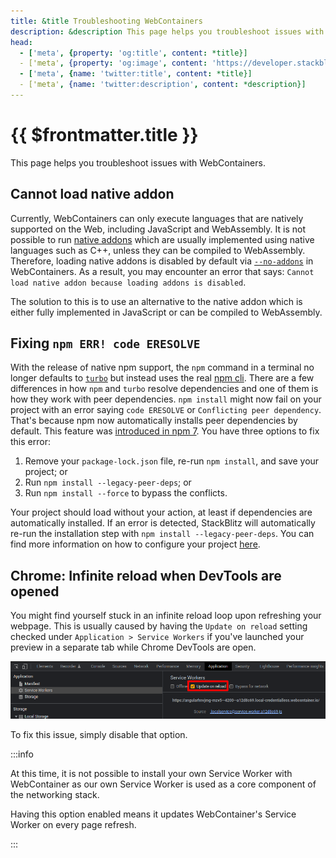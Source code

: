 ```yaml
---
title: &title Troubleshooting WebContainers
description: &description This page helps you troubleshoot issues with WebContainers.
head:
  - ['meta', {property: 'og:title', content: *title}]
  - ['meta', {property: 'og:image', content: 'https://developer.stackblitz.com/img/og/webcontainer-troubleshooting.png'}]
  - ['meta', {name: 'twitter:title', content: *title}]
  - ['meta', {name: 'twitter:description', content: *description}]
---
```


# {{ $frontmatter.title }}

This page helps you troubleshoot issues with WebContainers.

## Cannot load native addon

Currently, WebContainers can only execute languages that are natively supported on the Web, including JavaScript and WebAssembly. It is not possible to run [native addons](https://nodejs.org/api/addons.html) which are usually implemented using native languages such as C++, unless they can be compiled to WebAssembly. Therefore, loading native addons is disabled by default via [`--no-addons`](https://nodejs.org/api/cli.html#--no-addons) in WebContainers. As a result, you may encounter an error that says: `Cannot load native addon because loading addons is disabled`.

The solution to this is to use an alternative to the native addon which is either fully implemented in JavaScript or can be compiled to WebAssembly.

## Fixing `npm ERR! code ERESOLVE`

With the release of native npm support, the `npm` command in a terminal no longer defaults to [`turbo`](turbo-package-manager.md) but instead uses the real [npm cli](https://github.com/npm/cli). There are a few differences in how `npm` and `turbo` resolve dependencies and one of them is how they work with peer dependencies. `npm install` might now fail on your project with an error saying `code ERESOLVE` or `Conflicting peer dependency`. That's because npm now automatically installs peer dependencies by default. This feature was [introduced in npm 7](https://github.blog/2021-02-02-npm-7-is-now-generally-available/#peer-dependencies). You have three options to fix this error:

 1. Remove your `package-lock.json` file, re-run `npm install`, and save your project; or
 2. Run `npm install --legacy-peer-deps`; or
 3. Run `npm install --force` to bypass the conflicts.

Your project should load without your action, at least if dependencies are automatically installed. If an error is detected, StackBlitz will automatically re-run the installation step with `npm install --legacy-peer-deps`. You can find more information on how to configure your project [here](https://developer.stackblitz.com/platform/webcontainers/project-config).

## Chrome: Infinite reload when DevTools are opened

You might find yourself stuck in an infinite reload loop upon refreshing your webpage. This is usually caused by having the `Update on reload` setting checked under `Application > Service Workers` if you've launched your preview in a separate tab while Chrome DevTools are open.

<img alt="Chrome DevTools with the Application tab selected showing the Service Workers section with the Update on reload checkbox checked" src="./assets/chrome-update-on-reload.png" width="800" />

To fix this issue, simply disable that option.

:::info

At this time, it is not possible to install your own Service Worker with WebContainer as our own Service Worker is used as a core component of the networking stack.

Having this option enabled means it updates WebContainer's Service Worker on every page refresh.

:::
